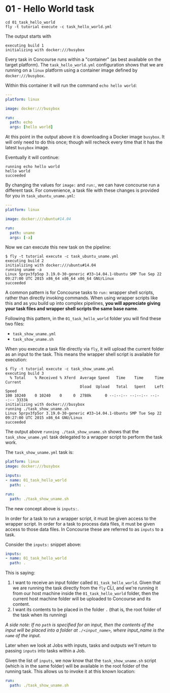 # 01 - Hello World task

```
cd 01_task_hello_world
fly -t tutorial execute -c task_hello_world.yml
```

The output starts with

```
executing build 1
initializing with docker:///busybox
```

Every task in Concourse runs within a "container" (as best available on the target platform). The `task_hello_world.yml` configuration shows that we are running on a `linux` platform using a container image defined by `docker:///busybox`.

Within this container it will run the command `echo hello world`:

```yaml
---
platform: linux

image: docker:///busybox

run:
  path: echo
  args: [hello world]
```

At this point in the output above it is downloading a Docker image `busybox`. It will only need to do this once; though will recheck every time that it has the latest `busybox` image.

Eventually it will continue:

```
running echo hello world
hello world
succeeded
```

By changing the values for `image:` and `run:`, we can have
concourse run a different task. For convenience, a task file with
these changes is provided for you in `task_ubuntu_uname.yml`:

```yaml
---
platform: linux

image: docker:///ubuntu#14.04

run:
  path: uname
  args: [-a]
```

Now we can execute this new task on the pipeline:
```
$ fly -t tutorial execute -c task_ubuntu_uname.yml
executing build 2
initializing with docker:///ubuntu#14.04
running uname -a
Linux 5prpv3fp5op 3.19.0-30-generic #33~14.04.1-Ubuntu SMP Tue Sep 22 09:27:00 UTC 2015 x86_64 x86_64 x86_64 GNU/Linux
succeeded
```

A common pattern is for Concourse tasks to `run:` wrapper shell scripts, rather than directly invoking commands. When using wrapper scripts like this and as you build up into complex pipelines, __you will appreciate giving your task files and wrapper shell scripts the same base name__.

Following this pattern, in the `01_task_hello_world` folder you will find these two files:

-	`task_show_uname.yml`
-	`task_show_uname.sh`

When you execute a task file directly via `fly`, it will upload the current folder as an input to the task. This means the wrapper shell script is available for execution:

```
$ fly -t tutorial execute -c task_show_uname.yml
executing build 3
  % Total    % Received % Xferd  Average Speed   Time    Time     Time  Current
                                 Dload  Upload   Total   Spent    Left  Speed
100 10240    0 10240    0     0  2780k      0 --:--:-- --:--:-- --:--:-- 3333k
initializing with docker:///busybox
running ./task_show_uname.sh
Linux 5prpv3fp5or 3.19.0-30-generic #33~14.04.1-Ubuntu SMP Tue Sep 22 09:27:00 UTC 2015 x86_64 GNU/Linux
succeeded
```

The output above `running ./task_show_uname.sh` shows that the `task_show_uname.yml` task delegated to a wrapper script to perform the task work.

The `task_show_uname.yml` task is:

```yaml
platform: linux
image: docker:///busybox

inputs:
- name: 01_task_hello_world
  path: .

run:
  path: ./task_show_uname.sh
```

The new concept above is `inputs:`. 

In order for a task to run a wrapper script, it must be given access to the wrapper script. In order for a task to process data files, it must be given access to those data files. In Concourse these are referred to as `inputs` to a task.

Consider the `inputs:` snippet above:

```yaml
inputs:
- name: 01_task_hello_world
  path: .
```

This is saying:

1.	I want to receive an input folder called `01_task_hello_world`. Given that we are running the task directly from the `fly` CLI, and we're running it from our host machine inside the `01_task_hello_world` folder, then the current host machine folder will be uploaded to Concourse and its content.
2.	I want its contents to be placed in the folder `.` (that is, the root folder of the task when its running)

_A side note: If no `path` is specified for an input, then the contents of the input will be placed into a folder at `./<input_name>`, where input_name is the `name` of the input._

Later when we look at Jobs with inputs, tasks and outputs we'll return to passing `inputs` into tasks within a Job.

Given the list of `inputs`, we now know that the `task_show_uname.sh` script (which is in the same folder) will be available in the root folder of the running task. This allows us to invoke it at this known location:

```yaml
run:
  path: ./task_show_uname.sh
```
